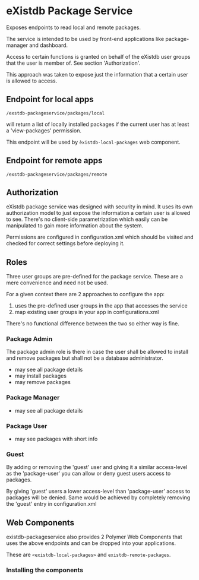 # eXistdb Package Service



Exposes endpoints to read local and remote packages.

The service is intended to be used by front-end applications like
package-manager and dashboard.

Access to certain functions is granted on behalf of the eXistdb
user groups that the user is member of. See section 'Authorization'.

This approach was taken to expose just the information that a certain user is allowed to access.

## Endpoint for local apps

```
/exstdb-packageservice/packages/local
```

will return a list of locally installed packages if the 
current user has at least a 'view-packages' permission.

This endpoint will be used by ``èxistdb-local-packages`` web component.

## Endpoint for remote apps

```
/exstdb-packageservice/packages/remote
```


## Authorization

eXistdb package service was designed with security in mind. It uses its own authorization model to just expose the information a certain user is
allowed to see. There's no client-side parametrization which easily can be manipulated to gain more information
about the system.

Permissions are configured in configuration.xml which should be visited and checked for correct settings before
deploying it. 

## Roles

Three user groups are pre-defined for the package service. These are a mere convenience and need not be used.

For a given context there are 2 approaches to configure the app:

1. uses the pre-defined user groups in the app that accesses the service
1. map existing user groups in your app in configurations.xml

There's no functional difference between the two so either way is fine.

### Package Admin

The package admin role is there in case the user shall be allowed to install and remove packages but shall not
be a database administrator.

* may see all package details
* may install packages
* may remove packages

### Package Manager 

* may see all package details

### Package User

* may see packages with short info

### Guest

By adding or removing the 'guest' user and giving it a similar access-level as the 'package-user' you can
allow or deny guest users access to packages.

By giving 'guest' users a lower access-level than 'package-user' access to packages will be denied. Same
would be achieved by completely removing the 'guest' entry in configuration.xml

## Web Components

existdb-packageservice also provides 2 Polymer Web Components that uses the above endpoints and can be dropped
into your applications.

These are ```<existdb-local-packages>``` and ```existdb-remote-packages```.

### Installing the components




